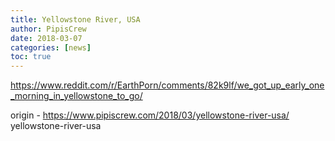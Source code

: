 ```yaml
---
title: Yellowstone River, USA
author: PipisCrew
date: 2018-03-07
categories: [news]
toc: true
---
```


https://www.reddit.com/r/EarthPorn/comments/82k9lf/we_got_up_early_one_morning_in_yellowstone_to_go/

origin - https://www.pipiscrew.com/2018/03/yellowstone-river-usa/ yellowstone-river-usa
